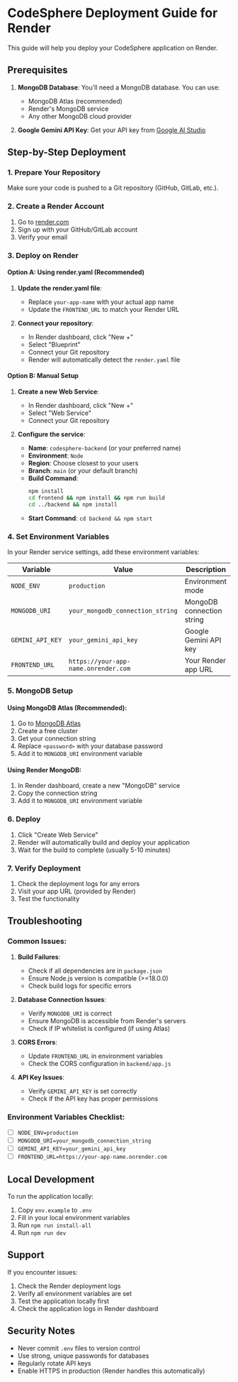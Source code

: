 # CodeSphere Deployment Guide for Render

This guide will help you deploy your CodeSphere application on Render.

## Prerequisites

1. **MongoDB Database**: You'll need a MongoDB database. You can use:
   - MongoDB Atlas (recommended)
   - Render's MongoDB service
   - Any other MongoDB cloud provider

2. **Google Gemini API Key**: Get your API key from [Google AI Studio](https://makersuite.google.com/app/apikey)

## Step-by-Step Deployment

### 1. Prepare Your Repository

Make sure your code is pushed to a Git repository (GitHub, GitLab, etc.).

### 2. Create a Render Account

1. Go to [render.com](https://render.com)
2. Sign up with your GitHub/GitLab account
3. Verify your email

### 3. Deploy on Render

#### Option A: Using render.yaml (Recommended)

1. **Update the render.yaml file**:
   - Replace `your-app-name` with your actual app name
   - Update the `FRONTEND_URL` to match your Render URL

2. **Connect your repository**:
   - In Render dashboard, click "New +"
   - Select "Blueprint"
   - Connect your Git repository
   - Render will automatically detect the `render.yaml` file

#### Option B: Manual Setup

1. **Create a new Web Service**:
   - In Render dashboard, click "New +"
   - Select "Web Service"
   - Connect your Git repository

2. **Configure the service**:
   - **Name**: `codesphere-backend` (or your preferred name)
   - **Environment**: `Node`
   - **Region**: Choose closest to your users
   - **Branch**: `main` (or your default branch)
   - **Build Command**: 
     ```bash
     npm install
     cd frontend && npm install && npm run build
     cd ../backend && npm install
     ```
   - **Start Command**: `cd backend && npm start`

### 4. Set Environment Variables

In your Render service settings, add these environment variables:

| Variable | Value | Description |
|----------|-------|-------------|
| `NODE_ENV` | `production` | Environment mode |
| `MONGODB_URI` | `your_mongodb_connection_string` | MongoDB connection string |
| `GEMINI_API_KEY` | `your_gemini_api_key` | Google Gemini API key |
| `FRONTEND_URL` | `https://your-app-name.onrender.com` | Your Render app URL |

### 5. MongoDB Setup

#### Using MongoDB Atlas (Recommended):

1. Go to [MongoDB Atlas](https://www.mongodb.com/atlas)
2. Create a free cluster
3. Get your connection string
4. Replace `<password>` with your database password
5. Add it to `MONGODB_URI` environment variable

#### Using Render MongoDB:

1. In Render dashboard, create a new "MongoDB" service
2. Copy the connection string
3. Add it to `MONGODB_URI` environment variable

### 6. Deploy

1. Click "Create Web Service"
2. Render will automatically build and deploy your application
3. Wait for the build to complete (usually 5-10 minutes)

### 7. Verify Deployment

1. Check the deployment logs for any errors
2. Visit your app URL (provided by Render)
3. Test the functionality

## Troubleshooting

### Common Issues:

1. **Build Failures**:
   - Check if all dependencies are in `package.json`
   - Ensure Node.js version is compatible (>=18.0.0)
   - Check build logs for specific errors

2. **Database Connection Issues**:
   - Verify `MONGODB_URI` is correct
   - Ensure MongoDB is accessible from Render's servers
   - Check if IP whitelist is configured (if using Atlas)

3. **CORS Errors**:
   - Update `FRONTEND_URL` in environment variables
   - Check the CORS configuration in `backend/app.js`

4. **API Key Issues**:
   - Verify `GEMINI_API_KEY` is set correctly
   - Check if the API key has proper permissions

### Environment Variables Checklist:

- [ ] `NODE_ENV=production`
- [ ] `MONGODB_URI=your_mongodb_connection_string`
- [ ] `GEMINI_API_KEY=your_gemini_api_key`
- [ ] `FRONTEND_URL=https://your-app-name.onrender.com`

## Local Development

To run the application locally:

1. Copy `env.example` to `.env`
2. Fill in your local environment variables
3. Run `npm run install-all`
4. Run `npm run dev`

## Support

If you encounter issues:

1. Check the Render deployment logs
2. Verify all environment variables are set
3. Test the application locally first
4. Check the application logs in Render dashboard

## Security Notes

- Never commit `.env` files to version control
- Use strong, unique passwords for databases
- Regularly rotate API keys
- Enable HTTPS in production (Render handles this automatically)
